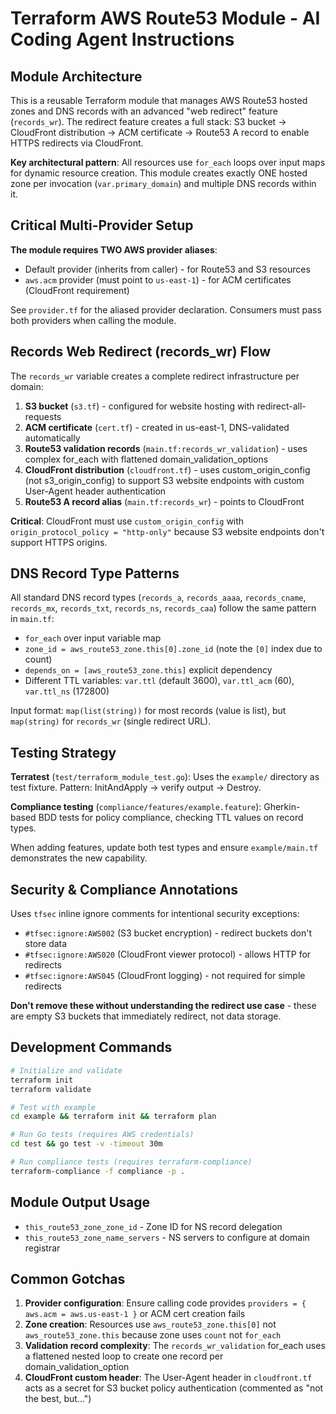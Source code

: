 # Terraform AWS Route53 Module - AI Coding Agent Instructions

## Module Architecture

This is a reusable Terraform module that manages AWS Route53 hosted zones and DNS records with an advanced "web redirect" feature (`records_wr`). The redirect feature creates a full stack: S3 bucket → CloudFront distribution → ACM certificate → Route53 A record to enable HTTPS redirects via CloudFront.

**Key architectural pattern**: All resources use `for_each` loops over input maps for dynamic resource creation. This module creates exactly ONE hosted zone per invocation (`var.primary_domain`) and multiple DNS records within it.

## Critical Multi-Provider Setup

**The module requires TWO AWS provider aliases**:
- Default provider (inherits from caller) - for Route53 and S3 resources
- `aws.acm` provider (must point to `us-east-1`) - for ACM certificates (CloudFront requirement)

See `provider.tf` for the aliased provider declaration. Consumers must pass both providers when calling the module.

## Records Web Redirect (records_wr) Flow

The `records_wr` variable creates a complete redirect infrastructure per domain:

1. **S3 bucket** (`s3.tf`) - configured for website hosting with redirect-all-requests
2. **ACM certificate** (`cert.tf`) - created in us-east-1, DNS-validated automatically
3. **Route53 validation records** (`main.tf:records_wr_validation`) - uses complex for_each with flattened domain_validation_options
4. **CloudFront distribution** (`cloudfront.tf`) - uses custom_origin_config (not s3_origin_config) to support S3 website endpoints with custom User-Agent header authentication
5. **Route53 A record alias** (`main.tf:records_wr`) - points to CloudFront

**Critical**: CloudFront must use `custom_origin_config` with `origin_protocol_policy = "http-only"` because S3 website endpoints don't support HTTPS origins.

## DNS Record Type Patterns

All standard DNS record types (`records_a`, `records_aaaa`, `records_cname`, `records_mx`, `records_txt`, `records_ns`, `records_caa`) follow the same pattern in `main.tf`:
- `for_each` over input variable map
- `zone_id = aws_route53_zone.this[0].zone_id` (note the `[0]` index due to count)
- `depends_on = [aws_route53_zone.this]` explicit dependency
- Different TTL variables: `var.ttl` (default 3600), `var.ttl_acm` (60), `var.ttl_ns` (172800)

Input format: `map(list(string))` for most records (value is list), but `map(string)` for `records_wr` (single redirect URL).

## Testing Strategy

**Terratest** (`test/terraform_module_test.go`): Uses the `example/` directory as test fixture. Pattern: InitAndApply → verify output → Destroy.

**Compliance testing** (`compliance/features/example.feature`): Gherkin-based BDD tests for policy compliance, checking TTL values on record types.

When adding features, update both test types and ensure `example/main.tf` demonstrates the new capability.

## Security & Compliance Annotations

Uses `tfsec` inline ignore comments for intentional security exceptions:
- `#tfsec:ignore:AWS002` (S3 bucket encryption) - redirect buckets don't store data
- `#tfsec:ignore:AWS020` (CloudFront viewer protocol) - allows HTTP for redirects
- `#tfsec:ignore:AWS045` (CloudFront logging) - not required for simple redirects

**Don't remove these without understanding the redirect use case** - these are empty S3 buckets that immediately redirect, not data storage.

## Development Commands

```bash
# Initialize and validate
terraform init
terraform validate

# Test with example
cd example && terraform init && terraform plan

# Run Go tests (requires AWS credentials)
cd test && go test -v -timeout 30m

# Run compliance tests (requires terraform-compliance)
terraform-compliance -f compliance -p .
```

## Module Output Usage

- `this_route53_zone_zone_id` - Zone ID for NS record delegation
- `this_route53_zone_name_servers` - NS servers to configure at domain registrar

## Common Gotchas

1. **Provider configuration**: Ensure calling code provides `providers = { aws.acm = aws.us-east-1 }` or ACM cert creation fails
2. **Zone creation**: Resources use `aws_route53_zone.this[0]` not `aws_route53_zone.this` because zone uses `count` not `for_each`
3. **Validation record complexity**: The `records_wr_validation` for_each uses a flattened nested loop to create one record per domain_validation_option
4. **CloudFront custom header**: The User-Agent header in `cloudfront.tf` acts as a secret for S3 bucket policy authentication (commented as "not the best, but...")
